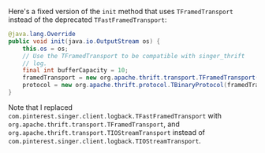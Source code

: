 Here's a fixed version of the `init` method that uses `TFramedTransport` instead of the deprecated `TFastFramedTransport`:
```java
@java.lang.Override
public void init(java.io.OutputStream os) {
    this.os = os;
    // Use the TFramedTransport to be compatible with singer_thrift
    // log.
    final int bufferCapacity = 10;
    framedTransport = new org.apache.thrift.transport.TFramedTransport(new org.apache.thrift.transport.TIOStreamTransport(os), bufferCapacity);
    protocol = new org.apache.thrift.protocol.TBinaryProtocol(framedTransport);
}
```
Note that I replaced `com.pinterest.singer.client.logback.TFastFramedTransport` with `org.apache.thrift.transport.TFramedTransport`, and `org.apache.thrift.transport.TIOStreamTransport` instead of `com.pinterest.singer.client.logback.TIOStreamTransport`.